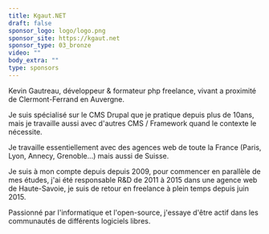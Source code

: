 ```yaml
---
title: Kgaut.NET
draft: false
sponsor_logo: logo/logo.png
sponsor_site: https://kgaut.net
sponsor_type: 03_bronze
video: ""
body_extra: ""
type: sponsors
---
```

Kevin Gautreau, développeur & formateur php freelance, vivant a proximité de Clermont-Ferrand en Auvergne.

Je suis spécialisé sur le CMS Drupal que je pratique depuis plus de 10ans, mais je travaille aussi avec d'autres CMS / Framework quand le contexte le nécessite.

Je travaille essentiellement avec des agences web de toute la France (Paris, Lyon, Annecy, Grenoble...) mais aussi de Suisse.

Je suis à mon compte depuis depuis 2009, pour commencer en parallèle de mes études, j'ai été responsable R&D de 2011 à 2015 dans une agence web de Haute-Savoie, je suis de retour en freelance à plein temps depuis juin 2015.

Passionné par l'informatique et l'open-source, j'essaye d'être actif dans les communautés de différents logiciels libres.
